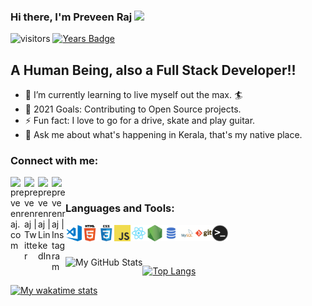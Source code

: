 ### Hi there, I'm Preveen Raj <img src="https://media.giphy.com/media/hvRJCLFzcasrR4ia7z/giphy.gif" width="20px">
![visitors](https://visitor-badge.glitch.me/badge?page_id=preveenraj.preveenraj)
[![Years Badge](https://badges.pufler.dev/years/preveenraj)](https://badges.pufler.dev)
## A Human Being, also a Full Stack Developer!!  

- 🌱 I’m currently learning to live myself out the max. 🏄
- 🥅 2021 Goals: Contributing to Open Source projects.
- ⚡ Fun fact: I love to go for a drive, skate and play guitar.
- 💬 Ask me about what's happening in Kerala, that's my native place.

### Connect with me:

[<img align="left" alt="preveenraj.com" width="22px" src="https://img.icons8.com/cotton/2x/domain.png" />][website]
[<img align="left" alt="preveenraj | Twitter" width="22px" src="https://img.icons8.com/fluent/2x/twitter.png" />][twitter]
[<img align="left" alt="preveenraj | LinkedIn" width="22px" src="https://img.icons8.com/color/2x/linkedin.png" />][linkedin]
[<img align="left" alt="preveenraj | Instagram" width="22px" src="https://img.icons8.com/fluent/2x/instagram-new.png" />][instagram]

<br />

### Languages and Tools:

<img align="left" alt="Visual Studio Code" width="26px" src="https://raw.githubusercontent.com/github/explore/80688e429a7d4ef2fca1e82350fe8e3517d3494d/topics/visual-studio-code/visual-studio-code.png" />
<img align="left" alt="HTML5" width="26px" src="https://raw.githubusercontent.com/github/explore/80688e429a7d4ef2fca1e82350fe8e3517d3494d/topics/html/html.png" />
<img align="left" alt="CSS3" width="26px" src="https://raw.githubusercontent.com/github/explore/80688e429a7d4ef2fca1e82350fe8e3517d3494d/topics/css/css.png" />

<img align="left" alt="JavaScript" width="26px" src="https://raw.githubusercontent.com/github/explore/80688e429a7d4ef2fca1e82350fe8e3517d3494d/topics/javascript/javascript.png" />
<img align="left" alt="React" width="26px" src="https://raw.githubusercontent.com/github/explore/80688e429a7d4ef2fca1e82350fe8e3517d3494d/topics/react/react.png" />
<!-- <img align="left" alt="Gatsby" width="26px" src="https://raw.githubusercontent.com/github/explore/e94815998e4e0713912fed477a1f346ec04c3da2/topics/gatsby/gatsby.png" /> -->
<!-- <img align="left" alt="GraphQL" width="26px" src="https://raw.githubusercontent.com/github/explore/80688e429a7d4ef2fca1e82350fe8e3517d3494d/topics/graphql/graphql.png" /> -->
<img align="left" alt="Node.js" width="26px" src="https://raw.githubusercontent.com/github/explore/80688e429a7d4ef2fca1e82350fe8e3517d3494d/topics/nodejs/nodejs.png" />
<!-- <img align="left" alt="Deno" width="26px" src="https://raw.githubusercontent.com/github/explore/361e2821e2dea67711cde99c9c40ed357061cf27/topics/deno/deno.png" /> -->
<img align="left" alt="SQL" width="26px" src="https://raw.githubusercontent.com/github/explore/80688e429a7d4ef2fca1e82350fe8e3517d3494d/topics/sql/sql.png" />
<img align="left" alt="MySQL" width="26px" src="https://raw.githubusercontent.com/github/explore/80688e429a7d4ef2fca1e82350fe8e3517d3494d/topics/mysql/mysql.png" />
<img align="left" alt="Git" width="26px" src="https://raw.githubusercontent.com/github/explore/80688e429a7d4ef2fca1e82350fe8e3517d3494d/topics/git/git.png" />
<!-- <img align="left" alt="GitHub" width="26px" src="https://raw.githubusercontent.com/github/explore/78df643247d429f6cc873026c0622819ad797942/topics/github/github.png" /> -->
<img align="left" alt="Terminal" width="26px" src="https://raw.githubusercontent.com/github/explore/80688e429a7d4ef2fca1e82350fe8e3517d3494d/topics/terminal/terminal.png" />

<br />
<br />
<br />
<!-- <details> -->
  <!-- <summary>:zap: GitHub Stats</summary> -->
  <img align="left" alt="My GitHub Stats" src="https://github-readme-stats.preveenraj.vercel.app/api?username=preveenraj&show_icons=true&bg_color=00000000&hide_border=true&count_private=true&text_color=3498db" />
<!-- </details> -->

[![Top Langs](https://github-readme-stats.preveenraj.vercel.app/api/top-langs/?username=preveenraj&langs_count=10&layout=compact&hide_border=true&bg_color=00000000&text_color=3498db)](https://github.com/preveenraj/github-readme-stats)

[![My wakatime stats](https://github-readme-stats.preveenraj.vercel.app/api/wakatime?username=preveenraj&hide_border=true&bg_color=00000000&text_color=3498db)](https://github.com/preveenraj/github-readme-stats)

[website]: https://preveenraj.com
[twitter]: https://twitter.com/preveen_raj
[instagram]: https://instagram.com/preveen.raj
[linkedin]: https://linkedin.com/in/preveenraj
